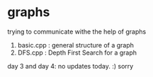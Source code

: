 # graphs
trying to communicate withe the help of graphs

1. basic.cpp : general structure of a graph
2. DFS.cpp : Depth First Search for a graph

day 3 and day 4: no updates today. :) sorry

 
